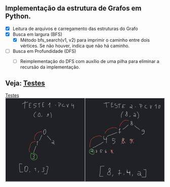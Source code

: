 ## Implementação da estrutura de <b>Grafos</b> em Python.

- [x] Leitura de arquivos e carregamento das estruturas do Grafo
- [x] Busca em largura (BFS)
    - [x] Método bfs_search(v1, v2) para imprimir o caminho entre dois vértices. Se não houver, indica que não há caminho.

- [ ] Busca em Profundidade (DFS)
    - [ ] Reimplementação do DFS com auxílio de uma pilha para eliminar a recursão da implementação.


## Veja: [Testes](#veja-testes)


[Testes](#veja-testes)
<img src="media/test1_2.png" alt="test1_test2">